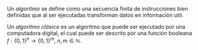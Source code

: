 Un _algoritmo_ se define como una secuencia finita de instrucciones bien definidas que al ser ejecutadas transforman datos en información util.

Un _algoritmo clásico_ es un algoritmo que puede ser ejecutado por una computadora digital, el cual puede ser descrito por una función booleana $f:\{0,1\}^n \rightarrow \{0,1\}^m$, $n,m\in\mathbb{N}$.